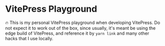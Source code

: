 # VitePress Playground

:fire: This is my personal VitePress playground when developing VitePress. Do not expect it to work out of the box, since usually, it's meant be using the edge build of VitePress, and reference it by `yarn link` and many other hacks that I use locally.
